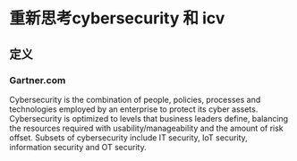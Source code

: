 # 重新思考cybersecurity 和 icv

## 定义

### Gartner.com
Cybersecurity is the combination of people, policies, processes and technologies employed by an enterprise to protect its cyber assets. Cybersecurity is optimized to levels that business leaders define, balancing the resources required with usability/manageability and the amount of risk offset. Subsets of cybersecurity include IT security, IoT security, information security and OT security.
 
